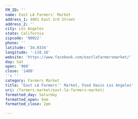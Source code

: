 ```yaml
---
FM_ID: ''
name: East LA Farmers' Market
address_1: 4801 East 3rd Street
address_2: ''
city: Los Angeles
state: California
zipcode: '90022'
phone: ''
latitude: '34.0334'
longitude: '-118.16'
website: 'https://www.facebook.com/eastlafarmersmarket/'
day: Sat
open: '900'
close: '1400'
'': ''
category: Farmers Market
title: 'East LA Farmers'' Market, Food Oasis Los Angeles'
uri: /farmers-market/east-la-farmers-market/
formatted_day: Saturday
formatted_open: 9am
formatted_close: 2pm

---
```

